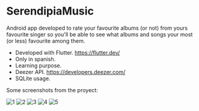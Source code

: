 # SerendipiaMusic
Android app developed to rate your favourite albums (or not) from yours favourite singer so you'll be able to see what albums and songs your most (or less) favourite among them.

- Developed with Flutter. https://flutter.dev/
- Only in spanish.
- Learning purpose.
- Deezer API. https://developers.deezer.com/
- SQLite usage.

Some screenshots from the proyect:

![1](https://user-images.githubusercontent.com/50151501/229366089-58d3b441-34b0-488c-a7d4-3b78d7b24741.png)
![2](https://user-images.githubusercontent.com/50151501/229366096-f778c36b-5b46-4a3b-ad31-a00b07bd3f88.png)
![3](https://user-images.githubusercontent.com/50151501/229366099-45d76e5d-9991-4b71-b8fe-8b92e1942f04.png)
![4](https://user-images.githubusercontent.com/50151501/229366102-2f768cc5-ac82-4f4b-a2ca-3f8b06af4185.png)
![5](https://user-images.githubusercontent.com/50151501/229366106-9828a2ff-3f9c-49a6-bffd-2fb1b23c55af.png)
